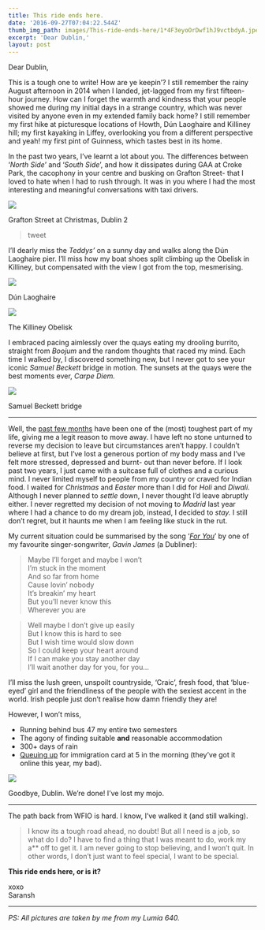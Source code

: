 ```yaml
---
title: This ride ends here.
date: '2016-09-27T07:04:22.544Z'
thumb_img_path: images/This-ride-ends-here/1*4F3eyoOrDwf1hJ9vctbdyA.jpeg
excerpt: 'Dear Dublin,'
layout: post
---
```

Dear Dublin,

This is a tough one to write! How are ye keepin’? I still remember the rainy August afternoon in 2014 when I landed, jet-lagged from my first fifteen-hour journey. How can I forget the warmth and kindness that your people showed me during my initial days in a strange country, which was never visited by anyone even in my extended family back home? I still remember my first hike at picturesque locations of Howth, Dún Laoghaire and Killiney hill; my first kayaking in Liffey, overlooking you from a different perspective and yeah! my first pint of Guinness, which tastes best in its home.

In the past two years, I’ve learnt a lot about you. The differences between ‘*North Side*’ and ‘*South Side*’, and how it dissipates during GAA at Croke Park, the cacophony in your centre and busking on Grafton Street- that I loved to hate when I had to rush through. It was in you where I had the most interesting and meaningful conversations with taxi drivers.

![](/images/This-ride-ends-here/1*4F3eyoOrDwf1hJ9vctbdyA.jpeg)

<figcaption>Grafton Street at Christmas, Dublin&nbsp;2</figcaption>

<blockquote class="twitter-tweet">tweet<a href="https://twitter.com/SaranshVAgarwal/status/684257039829331969"></a></blockquote><script async="" src="https://platform.twitter.com/widgets.js" charset="utf-8"></script>

I’ll dearly miss the *Teddys’* on a sunny day and walks along the Dún Laoghaire pier. I’ll miss how my boat shoes split climbing up the Obelisk in Killiney, but compensated with the view I got from the top, mesmerising.

![](/images/This-ride-ends-here/1*KkK6W3J14voRC_l0eg0Snw.jpeg)

<figcaption>Dún Laoghaire</figcaption>

![](/images/This-ride-ends-here/1*BG6KxnaIbaLrOmGZXKJURQ.jpeg)

<figcaption>The Killiney&nbsp;Obelisk</figcaption>

I embraced pacing aimlessly over the quays eating my drooling burrito, straight from *Boojum* and the random thoughts that raced my mind. Each time I walked by, I discovered something new, but I never got to see your iconic *Samuel Beckett* bridge in motion. The sunsets at the quays were the best moments ever, *Carpe Diem.*

![](/images/This-ride-ends-here/1*eqoIYq6nXa3nknnKPlWCQA.jpeg)

<figcaption>Samuel Beckett&nbsp;bridge</figcaption>

* * *

Well, the [past few months](https://medium.com/saranshs-notebook/insider-whats-going-on-jun-aug-16-a936e840f960#.tawkhft7p) have been one of the (most) toughest part of my life, giving me a legit reason to move away. I have left no stone unturned to reverse my decision to leave but circumstances aren’t happy. I couldn’t believe at first, but I’ve lost a generous portion of my body mass and I’ve felt more stressed, depressed and burnt- out than never before. If I look past two years, I just came with a suitcase full of clothes and a curious mind. I never limited myself to people from my country or craved for Indian food. I waited for *Christmas* and *Easter* more than I did for *Holi* and *Diwali*. Although I never planned to *settle* down, I never thought I’d leave abruptly either. I never regretted my decision of not moving to *Madrid* last year where I had a chance to do my dream job, instead, I decided to *stay.* I still don’t regret, but it haunts me when I am feeling like stuck in the rut.

My current situation could be summarised by the song ‘[*For You*](https://www.youtube.com/watch?v=Togf-xagTJA)’ by one of my favourite singer-songwriter, *Gavin James* (a Dubliner):

> Maybe I’ll forget and maybe I won’t  
> I’m stuck in the moment  
> And so far from home  
> Cause lovin’ nobody  
> It’s breakin’ my heart  
> But you’ll never know this  
> Wherever you are

> Well maybe I don’t give up easily  
> But I know this is hard to see  
> But I wish time would slow down  
> So I could keep your heart around  
> If I can make you stay another day  
> I’ll wait another day for you, for you…

I’ll miss the lush green, unspoilt countryside, ‘Craic’, fresh food, that ‘blue-eyed’ girl and the friendliness of the people with the sexiest accent in the world. Irish people just don’t realise how damn friendly they are!

However, I won’t miss,

*   Running behind bus 47 my entire two semesters
*   The agony of finding suitable **and** reasonable accommodation
*   300+ days of rain
*   [Queuing up](http://www.irishtimes.com/news/social-affairs/foreign-nationals-join-the-queue-to-work-and-study-in-ireland-1.2752643) for immigration card at 5 in the morning (they’ve got it online this year, my bad).

![](/images/This-ride-ends-here/1*qTZnosYoIq5O-txvauNmeQ.jpeg)

Goodbye, Dublin. We’re done! I’ve lost my mojo.

* * *

The path back from WFIO is hard. I know, I’ve walked it (and still walking).

> I know its a tough road ahead, no doubt! But all I need is a job, so what do I do? I have to find a thing that I was meant to do, work my a\*\* off to get it. I am never going to stop believing, and I won’t quit. In other words, I don’t just want to feel special, I want to be special.

**This ride ends here, or is it?**

xoxo  
Saransh

* * *

*PS: All pictures are taken by me from my Lumia 640.*

